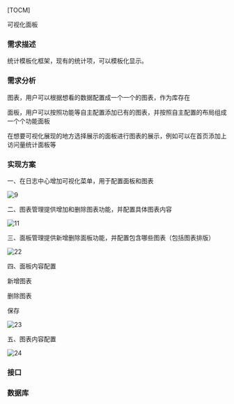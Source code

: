 [TOCM]

可视化面板
### 需求描述

统计模板化框架，现有的统计项，可以模板化显示。

### 需求分析

图表，用户可以根据想看的数据配置成一个一个的图表，作为库存在



面板，用户可以按照功能等自主配置添加已有的图表，并按照自主配置的布局组成一个个功能面板

在想要可视化展现的地方选择展示的面板进行图表的展示，例如可以在首页添加上访问量统计面板等

### 实现方案

一、在日志中心增加可视化菜单，用于配置面板和图表

![9](C:\Users\tongq\Desktop\9.png)

二、图表管理提供增加和删除图表功能，并配置具体图表内容

![11](C:\Users\tongq\Desktop\15.png)

三、面板管理提供新增删除面板功能，并配置包含哪些图表（包括图表排版）

![22](C:\Users\tongq\Desktop\22.png)

四、面板内容配置

新增图表

删除图表

保存

![23](C:\Users\tongq\Desktop\23.png)

五、图表内容配置



![24](C:\Users\tongq\Desktop\24.png)

### 接口

### 数据库


